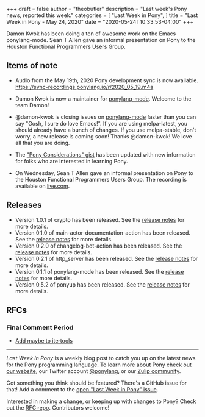 +++
draft = false
author = "theobutler"
description = "Last week's Pony news, reported this week."
categories = [
    "Last Week in Pony",
]
title = "Last Week in Pony - May 24, 2020"
date = "2020-05-24T10:33:53-04:00"
+++

Damon Kwok has been doing a ton of awesome work on the Emacs ponylang-mode. Sean T Allen gave an informal presentation on Pony to the Houston Functional Programmers Users Group.

<!--more-->


## Items of note

- Audio from the May 19th, 2020 Pony development sync is now available. https://sync-recordings.ponylang.io/r/2020_05_19.m4a

- Damon Kwok is now a maintainer for [ponylang-mode](https://github.com/ponylang/ponylang-mode/). Welcome to the team Damon!

- @damon-kwok is closing issues on [ponylang-mode](https://github.com/ponylang/ponylang-mode) faster than you can say "Gosh, I sure do love Emacs!". If you are using melpa-latest, you should already have a bunch of changes. If you use melpa-stable, don't worry, a new release is coming soon! Thanks @damon-kwok! We love all that you are doing.

- The ["Pony Considerations" gist](https://gist.github.com/aturley/49b60c98306d90ffc2f981515827b005) has been updated with new information for folks who are interested in learning Pony.

- On Wednesday, Sean T Allen gave an informal presentation on Pony to the Houston Functional Programmers Users Group. The recording is available on [live.com](https://onedrive.live.com/?authkey=%21AOnX%2D5R9yRcUoB8&cid=87ADE037DC99854B&id=87ADE037DC99854B%2144222&parId=87ADE037DC99854B%211035&o=OneUp).

## Releases

- Version 1.0.1 of crypto has been released. See the [release notes](https://github.com/ponylang/crypto/releases/tag/1.0.1) for more details.
- Version 0.1.0 of main-actor-documentation-action has been released. See the [release notes](https://github.com/ponylang/main-actor-documentation-action/releases/tag/0.1.0) for more details.
- Version 0.2.0 of changelog-bot-action has been released. See the [release notes](https://github.com/ponylang/changelog-bot-action/releases/tag/0.2.0) for more details.
- Version 0.2.1 of http_server has been released. See the [release notes](https://github.com/ponylang/http_server/releases/tag/0.2.1) for more details.
- Version 0.1.1 of ponylang-mode has been released. See the [release notes](https://github.com/ponylang/ponylang-mode/releases/tag/0.1.1) for more details.
- Version 0.5.2 of ponyup has been released. See the [release notes](https://github.com/ponylang/ponyup/releases/tag/0.5.2) for more details.

## RFCs

### Final Comment Period

- [Add maybe to itertools](https://github.com/ponylang/rfcs/pull/161)

___

_Last Week In Pony_ is a weekly blog post to catch you up on the latest news for the Pony programming language. To learn more about Pony check out [our website](https://ponylang.io), our Twitter account [@ponylang](https://twitter.com/ponylang), or our [Zulip community](https://ponylang.zulipchat.com).

Got something you think should be featured? There's a GitHub issue for that! Add a comment to the [open "Last Week in Pony" issue](https://github.com/ponylang/ponylang.github.io/issues?q=is%3Aissue+is%3Aopen+label%3Alast-week-in-pony).

Interested in making a change, or keeping up with changes to Pony? Check out the [RFC repo](https://github.com/ponylang/rfcs). Contributors welcome!
